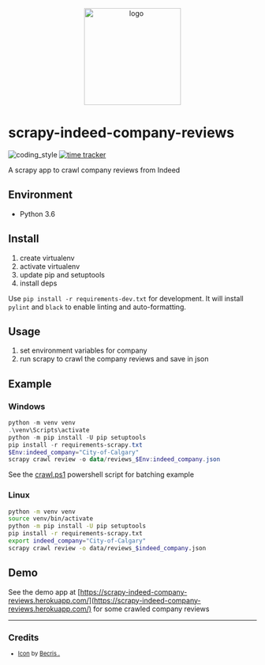 <div align="center">
    <img src="https://cdn2.iconfinder.com/data/icons/essential-web-4/50/commenting-more-typing-chat-review-512.png" alt="logo" height="196">
</div>

# scrapy-indeed-company-reviews

![coding_style](https://img.shields.io/badge/code%20style-black-000000.svg)
[![time tracker](https://wakatime.com/badge/github/zehengl/scrapy-indeed-company-reviews.svg)](https://wakatime.com/badge/github/zehengl/scrapy-indeed-company-reviews)

A scrapy app to crawl company reviews from Indeed

## Environment

- Python 3.6

## Install

1. create virtualenv
2. activate virtualenv
3. update pip and setuptools
4. install deps

Use `pip install -r requirements-dev.txt` for development.
It will install `pylint` and `black` to enable linting and auto-formatting.

## Usage

1. set environment variables for company
2. run scrapy to crawl the company reviews and save in json

## Example

### Windows

```powershell
python -m venv venv
.\venv\Scripts\activate
python -m pip install -U pip setuptools
pip install -r requirements-scrapy.txt
$Env:indeed_company="City-of-Calgary"
scrapy crawl review -o data/reviews_$Env:indeed_company.json
```

See the [crawl.ps1](https://github.com/zehengl/scrapy-indeed-company-reviews/blob/master/crawl.ps1) powershell script for batching example

### Linux

```bash
python -m venv venv
source venv/bin/activate
python -m pip install -U pip setuptools
pip install -r requirements-scrapy.txt
export indeed_company="City-of-Calgary"
scrapy crawl review -o data/reviews_$indeed_company.json
```

## Demo

See the demo app at [https://scrapy-indeed-company-reviews.herokuapp.com/](https://scrapy-indeed-company-reviews.herokuapp.com/) for some crawled company reviews

<hr>

<sup>

## Credits

- [Icon][1] by [Becris .][2]

</sup>

[1]: https://www.iconfinder.com/icons/3209401/chat_commenting_more_review_typing_icon
[2]: https://www.iconfinder.com/becris
